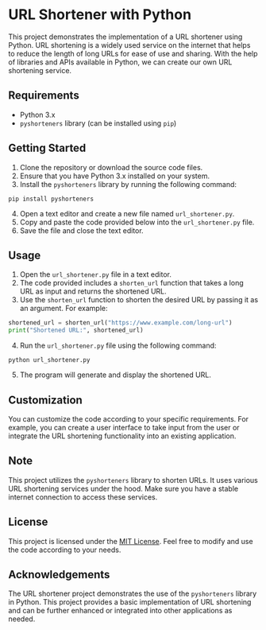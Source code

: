 # URL Shortener with Python

This project demonstrates the implementation of a URL shortener using Python. URL shortening is a widely used service on the internet that helps to reduce the length of long URLs for ease of use and sharing. With the help of libraries and APIs available in Python, we can create our own URL shortening service.

## Requirements

- Python 3.x
- `pyshorteners` library (can be installed using `pip`)

## Getting Started

1. Clone the repository or download the source code files.
2. Ensure that you have Python 3.x installed on your system.
3. Install the `pyshorteners` library by running the following command:

```shell
pip install pyshorteners
```

4. Open a text editor and create a new file named `url_shortener.py`.
5. Copy and paste the code provided below into the `url_shortener.py` file.
6. Save the file and close the text editor.

## Usage

1. Open the `url_shortener.py` file in a text editor.
2. The code provided includes a `shorten_url` function that takes a long URL as input and returns the shortened URL.
3. Use the `shorten_url` function to shorten the desired URL by passing it as an argument. For example:

```python
shortened_url = shorten_url("https://www.example.com/long-url")
print("Shortened URL:", shortened_url)
```

4. Run the `url_shortener.py` file using the following command:

```shell
python url_shortener.py
```

5. The program will generate and display the shortened URL.

## Customization

You can customize the code according to your specific requirements. For example, you can create a user interface to take input from the user or integrate the URL shortening functionality into an existing application.

## Note

This project utilizes the `pyshorteners` library to shorten URLs. It uses various URL shortening services under the hood. Make sure you have a stable internet connection to access these services.

## License

This project is licensed under the [MIT License](LICENSE). Feel free to modify and use the code according to your needs.

## Acknowledgements

The URL shortener project demonstrates the use of the `pyshorteners` library in Python. This project provides a basic implementation of URL shortening and can be further enhanced or integrated into other applications as needed.
